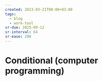 ```yaml
---
created: 2023-03-21T00:00+03:00
tags:
  - blog
  - work-tool
sr-due: 2025-09-12
sr-interval: 64
sr-ease: 208
---
```


# Conditional (computer programming)
